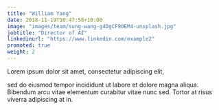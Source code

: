 ```yaml
---
title: "William Yang"
date: 2018-11-19T10:47:58+10:00
image: "images/team/sung-wang-g4DgCF90EM4-unsplash.jpg"
jobtitle: "Director of AI"
linkedinurl: "https://www.linkedin.com/example2"
promoted: true
weight: 2
---
```


Lorem ipsum dolor sit amet, consectetur adipiscing elit,
<!--more-->

sed do eiusmod tempor incididunt ut labore et dolore magna aliqua. Bibendum arcu vitae elementum curabitur vitae nunc sed. Tortor at risus viverra adipiscing at in.

